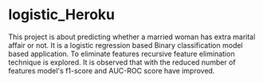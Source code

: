 # logistic_Heroku
This project is about predicting whether a married woman has extra marital affair or not. It is a logistic regression based Binary classification model based application. To eliminate features recursive feature elimination technique is explored. It is observed that with the reduced number of features model's f1-score and AUC-ROC score have improved.
